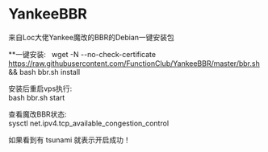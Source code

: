 # YankeeBBR
来自Loc大佬Yankee魔改的BBR的Debian一键安装包

**一键安装:  
wget -N --no-check-certificate https://raw.githubusercontent.com/FunctionClub/YankeeBBR/master/bbr.sh && bash bbr.sh install

安装后重启vps执行:  
bash bbr.sh start

查看魔改BBR状态:  
sysctl net.ipv4.tcp_available_congestion_control

如果看到有 tsunami 就表示开启成功！
